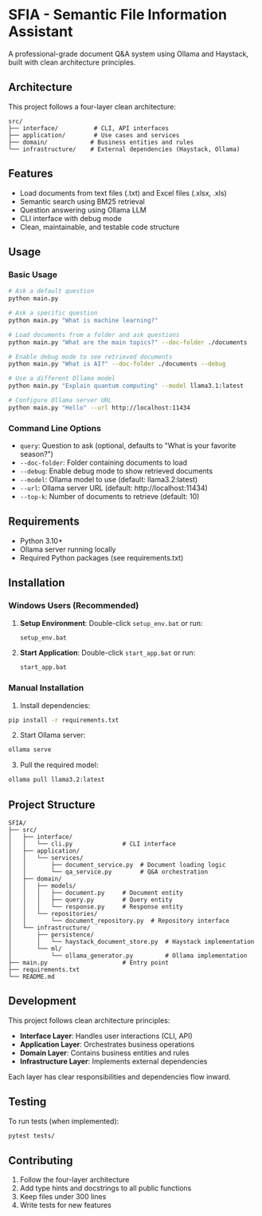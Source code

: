 # SFIA - Semantic File Information Assistant

A professional-grade document Q&A system using Ollama and Haystack, built with clean architecture principles.

## Architecture

This project follows a four-layer clean architecture:

```
src/
├── interface/          # CLI, API interfaces
├── application/        # Use cases and services
├── domain/            # Business entities and rules
└── infrastructure/    # External dependencies (Haystack, Ollama)
```

## Features

- Load documents from text files (.txt) and Excel files (.xlsx, .xls)
- Semantic search using BM25 retrieval
- Question answering using Ollama LLM
- CLI interface with debug mode
- Clean, maintainable, and testable code structure

## Usage

### Basic Usage

```bash
# Ask a default question
python main.py

# Ask a specific question
python main.py "What is machine learning?"

# Load documents from a folder and ask questions
python main.py "What are the main topics?" --doc-folder ./documents

# Enable debug mode to see retrieved documents
python main.py "What is AI?" --doc-folder ./documents --debug

# Use a different Ollama model
python main.py "Explain quantum computing" --model llama3.1:latest

# Configure Ollama server URL
python main.py "Hello" --url http://localhost:11434
```

### Command Line Options

- `query`: Question to ask (optional, defaults to "What is your favorite season?")
- `--doc-folder`: Folder containing documents to load
- `--debug`: Enable debug mode to show retrieved documents
- `--model`: Ollama model to use (default: llama3.2:latest)
- `--url`: Ollama server URL (default: http://localhost:11434)
- `--top-k`: Number of documents to retrieve (default: 10)

## Requirements

- Python 3.10+
- Ollama server running locally
- Required Python packages (see requirements.txt)

## Installation

### Windows Users (Recommended)
1. **Setup Environment**: Double-click `setup_env.bat` or run:
   ```cmd
   setup_env.bat
   ```

2. **Start Application**: Double-click `start_app.bat` or run:
   ```cmd
   start_app.bat
   ```

### Manual Installation
1. Install dependencies:
```bash
pip install -r requirements.txt
```

2. Start Ollama server:
```bash
ollama serve
```

3. Pull the required model:
```bash
ollama pull llama3.2:latest
```

## Project Structure

```
SFIA/
├── src/
│   ├── interface/
│   │   └── cli.py              # CLI interface
│   ├── application/
│   │   └── services/
│   │       ├── document_service.py  # Document loading logic
│   │       └── qa_service.py        # Q&A orchestration
│   ├── domain/
│   │   ├── models/
│   │   │   ├── document.py     # Document entity
│   │   │   ├── query.py        # Query entity
│   │   │   └── response.py     # Response entity
│   │   └── repositories/
│   │       └── document_repository.py  # Repository interface
│   └── infrastructure/
│       ├── persistence/
│       │   └── haystack_document_store.py  # Haystack implementation
│       └── ml/
│           └── ollama_generator.py         # Ollama implementation
├── main.py                     # Entry point
├── requirements.txt
└── README.md
```

## Development

This project follows clean architecture principles:

- **Interface Layer**: Handles user interactions (CLI, API)
- **Application Layer**: Orchestrates business operations
- **Domain Layer**: Contains business entities and rules
- **Infrastructure Layer**: Implements external dependencies

Each layer has clear responsibilities and dependencies flow inward.

## Testing

To run tests (when implemented):
```bash
pytest tests/
```

## Contributing

1. Follow the four-layer architecture
2. Add type hints and docstrings to all public functions
3. Keep files under 300 lines
4. Write tests for new features 